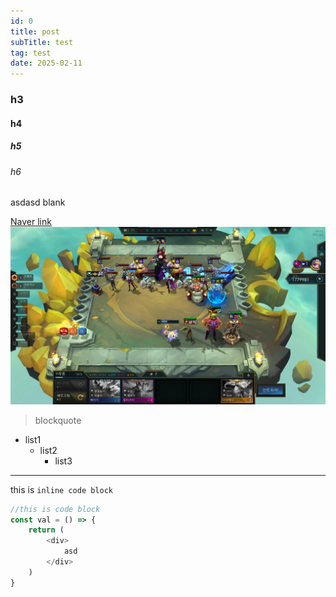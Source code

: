 ```yaml
---
id: 0
title: post
subTitle: test
tag: test
date: 2025-02-11
---
```




### h3
#### h4
##### h5
###### h6
asdasd
blank

[Naver link](https://www.naver.com)
![](public/asset/posts/5cost.png)

> blockquote

- list1
  - list2
    - list3

---

this is `inline code block`

```javascript
//this is code block
const val = () => {
    return (
        <div>
            asd
        </div>
    )
}
```

